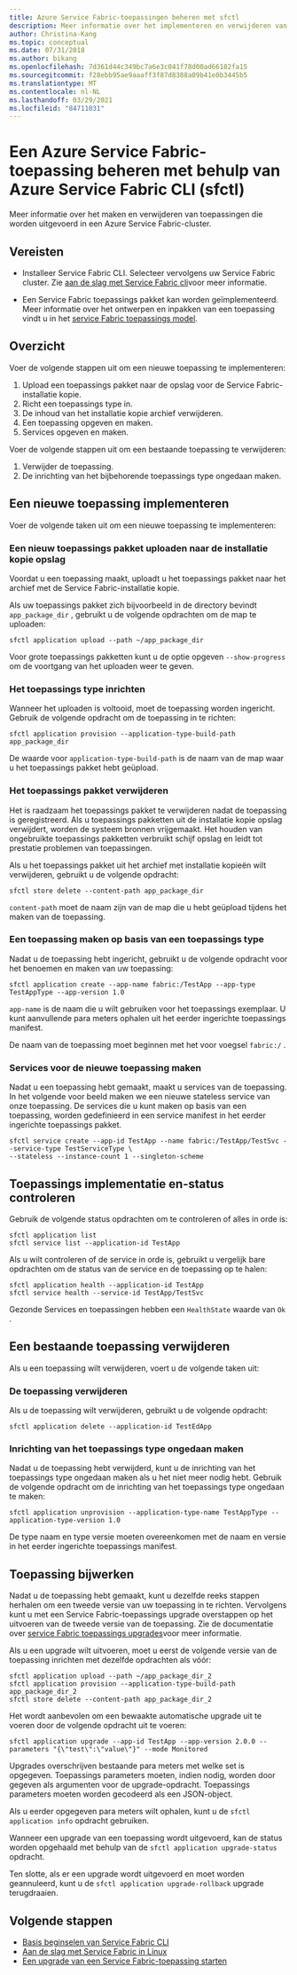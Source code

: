 ```yaml
---
title: Azure Service Fabric-toepassingen beheren met sfctl
description: Meer informatie over het implementeren en verwijderen van toepassingen vanuit een Azure Service Fabric-cluster met behulp van Azure Service Fabric CLI
author: Christina-Kang
ms.topic: conceptual
ms.date: 07/31/2018
ms.author: bikang
ms.openlocfilehash: 7d361d44c349bc7a6e3c041f78d00ad66182fa15
ms.sourcegitcommit: f28ebb95ae9aaaff3f87d8388a09b41e0b3445b5
ms.translationtype: MT
ms.contentlocale: nl-NL
ms.lasthandoff: 03/29/2021
ms.locfileid: "84711031"
---
```

# <a name="manage-an-azure-service-fabric-application-by-using-azure-service-fabric-cli-sfctl"></a>Een Azure Service Fabric-toepassing beheren met behulp van Azure Service Fabric CLI (sfctl)

Meer informatie over het maken en verwijderen van toepassingen die worden uitgevoerd in een Azure Service Fabric-cluster.

## <a name="prerequisites"></a>Vereisten

* Installeer Service Fabric CLI. Selecteer vervolgens uw Service Fabric cluster. Zie [aan de slag met Service Fabric cli](service-fabric-cli.md)voor meer informatie.

* Een Service Fabric toepassings pakket kan worden geïmplementeerd. Meer informatie over het ontwerpen en inpakken van een toepassing vindt u in het [service Fabric toepassings model](service-fabric-application-model.md).

## <a name="overview"></a>Overzicht

Voer de volgende stappen uit om een nieuwe toepassing te implementeren:

1. Upload een toepassings pakket naar de opslag voor de Service Fabric-installatie kopie.
2. Richt een toepassings type in.
3. De inhoud van het installatie kopie archief verwijderen.
4. Een toepassing opgeven en maken.
5. Services opgeven en maken.

Voer de volgende stappen uit om een bestaande toepassing te verwijderen:

1. Verwijder de toepassing.
2. De inrichting van het bijbehorende toepassings type ongedaan maken.

## <a name="deploy-a-new-application"></a>Een nieuwe toepassing implementeren

Voer de volgende taken uit om een nieuwe toepassing te implementeren:

### <a name="upload-a-new-application-package-to-the-image-store"></a>Een nieuw toepassings pakket uploaden naar de installatie kopie opslag

Voordat u een toepassing maakt, uploadt u het toepassings pakket naar het archief met de Service Fabric-installatie kopie.

Als uw toepassings pakket zich bijvoorbeeld in de directory bevindt `app_package_dir` , gebruikt u de volgende opdrachten om de map te uploaden:

```shell
sfctl application upload --path ~/app_package_dir
```

Voor grote toepassings pakketten kunt u de optie opgeven `--show-progress` om de voortgang van het uploaden weer te geven.

### <a name="provision-the-application-type"></a>Het toepassings type inrichten

Wanneer het uploaden is voltooid, moet de toepassing worden ingericht. Gebruik de volgende opdracht om de toepassing in te richten:

```shell
sfctl application provision --application-type-build-path app_package_dir
```

De waarde voor `application-type-build-path` is de naam van de map waar u het toepassings pakket hebt geüpload.

### <a name="delete-the-application-package"></a>Het toepassings pakket verwijderen

Het is raadzaam het toepassings pakket te verwijderen nadat de toepassing is geregistreerd.  Als u toepassings pakketten uit de installatie kopie opslag verwijdert, worden de systeem bronnen vrijgemaakt.  Het houden van ongebruikte toepassings pakketten verbruikt schijf opslag en leidt tot prestatie problemen van toepassingen. 

Als u het toepassings pakket uit het archief met installatie kopieën wilt verwijderen, gebruikt u de volgende opdracht:

```shell
sfctl store delete --content-path app_package_dir
```

`content-path` moet de naam zijn van de map die u hebt geüpload tijdens het maken van de toepassing.

### <a name="create-an-application-from-an-application-type"></a>Een toepassing maken op basis van een toepassings type

Nadat u de toepassing hebt ingericht, gebruikt u de volgende opdracht voor het benoemen en maken van uw toepassing:

```shell
sfctl application create --app-name fabric:/TestApp --app-type TestAppType --app-version 1.0
```

`app-name` is de naam die u wilt gebruiken voor het toepassings exemplaar. U kunt aanvullende para meters ophalen uit het eerder ingerichte toepassings manifest.

De naam van de toepassing moet beginnen met het voor voegsel `fabric:/` .

### <a name="create-services-for-the-new-application"></a>Services voor de nieuwe toepassing maken

Nadat u een toepassing hebt gemaakt, maakt u services van de toepassing. In het volgende voor beeld maken we een nieuwe stateless service van onze toepassing. De services die u kunt maken op basis van een toepassing, worden gedefinieerd in een service manifest in het eerder ingerichte toepassings pakket.

```shell
sfctl service create --app-id TestApp --name fabric:/TestApp/TestSvc --service-type TestServiceType \
--stateless --instance-count 1 --singleton-scheme
```

## <a name="verify-application-deployment-and-health"></a>Toepassings implementatie en-status controleren

Gebruik de volgende status opdrachten om te controleren of alles in orde is:

```shell
sfctl application list
sfctl service list --application-id TestApp
```

Als u wilt controleren of de service in orde is, gebruikt u vergelijk bare opdrachten om de status van de service en de toepassing op te halen:

```shell
sfctl application health --application-id TestApp
sfctl service health --service-id TestApp/TestSvc
```

Gezonde Services en toepassingen hebben een `HealthState` waarde van `Ok` .

## <a name="remove-an-existing-application"></a>Een bestaande toepassing verwijderen

Als u een toepassing wilt verwijderen, voert u de volgende taken uit:

### <a name="delete-the-application"></a>De toepassing verwijderen

Als u de toepassing wilt verwijderen, gebruikt u de volgende opdracht:

```shell
sfctl application delete --application-id TestEdApp
```

### <a name="unprovision-the-application-type"></a>Inrichting van het toepassings type ongedaan maken

Nadat u de toepassing hebt verwijderd, kunt u de inrichting van het toepassings type ongedaan maken als u het niet meer nodig hebt. Gebruik de volgende opdracht om de inrichting van het toepassings type ongedaan te maken:

```shell
sfctl application unprovision --application-type-name TestAppType --application-type-version 1.0
```

De type naam en type versie moeten overeenkomen met de naam en versie in het eerder ingerichte toepassings manifest.

## <a name="upgrade-application"></a>Toepassing bijwerken

Nadat u de toepassing hebt gemaakt, kunt u dezelfde reeks stappen herhalen om een tweede versie van uw toepassing in te richten. Vervolgens kunt u met een Service Fabric-toepassings upgrade overstappen op het uitvoeren van de tweede versie van de toepassing. Zie de documentatie over [service Fabric toepassings upgrades](service-fabric-application-upgrade.md)voor meer informatie.

Als u een upgrade wilt uitvoeren, moet u eerst de volgende versie van de toepassing inrichten met dezelfde opdrachten als vóór:

```shell
sfctl application upload --path ~/app_package_dir_2
sfctl application provision --application-type-build-path app_package_dir_2
sfctl store delete --content-path app_package_dir_2
```

Het wordt aanbevolen om een bewaakte automatische upgrade uit te voeren door de volgende opdracht uit te voeren:

```shell
sfctl application upgrade --app-id TestApp --app-version 2.0.0 --parameters "{\"test\":\"value\"}" --mode Monitored
```

Upgrades overschrijven bestaande para meters met welke set is opgegeven. Toepassings parameters moeten, indien nodig, worden door gegeven als argumenten voor de upgrade-opdracht. Toepassings parameters moeten worden gecodeerd als een JSON-object.

Als u eerder opgegeven para meters wilt ophalen, kunt u de `sfctl application info` opdracht gebruiken.

Wanneer een upgrade van een toepassing wordt uitgevoerd, kan de status worden opgehaald met behulp van de `sfctl application upgrade-status` opdracht.

Ten slotte, als er een upgrade wordt uitgevoerd en moet worden geannuleerd, kunt u de `sfctl application upgrade-rollback` upgrade terugdraaien.

## <a name="next-steps"></a>Volgende stappen

* [Basis beginselen van Service Fabric CLI](service-fabric-cli.md)
* [Aan de slag met Service Fabric in Linux](service-fabric-get-started-linux.md)
* [Een upgrade van een Service Fabric-toepassing starten](service-fabric-application-upgrade.md)
